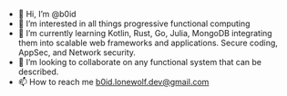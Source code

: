- 👋 Hi, I’m @b0id
- 👀 I’m interested in all things progressive functional computing
- 🌱 I’m currently learning Kotlin, Rust, Go, Julia, MongoDB integrating them into scalable web frameworks and applications. Secure coding, AppSec, and Network security.
- 💞️ I’m looking to collaborate on any functional system that can be described.
- 📫 How to reach me b0id.lonewolf.dev@gmail.com

<!---
b0id/b0id is a ✨ special ✨ repository because its `README.md` (this file) appears on your GitHub profile.
You can click the Preview link to take a look at your changes.
--->

